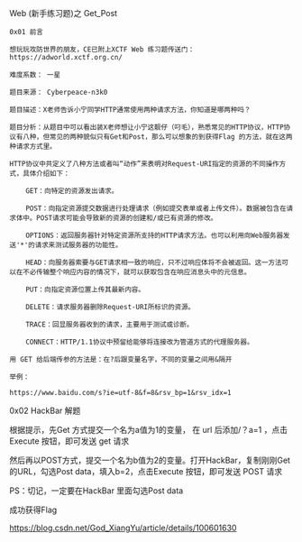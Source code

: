 Web (新手练习题)之 Get_Post

    0x01 前言
    
    想玩玩攻防世界的朋友，CE已附上XCTF Web 练习题传送门：https://adworld.xctf.org.cn/
    
    难度系数： 一星
    
    题目来源： Cyberpeace-n3k0
    
    题目描述：X老师告诉小宁同学HTTP通常使用两种请求方法，你知道是哪两种吗？
    
    题目分析：从题目中可以看出装X老师想让小宁这靓仔（叼毛），熟悉常见的HTTP协议，HTTP协议有八种，但常见的两种貌似只有Get和Post，那么可以想象的到获得Flag 的方法，就在这两种请求方式里。
    
    HTTP协议中共定义了八种方法或者叫“动作”来表明对Request-URI指定的资源的不同操作方式，具体介绍如下：
    
        GET：向特定的资源发出请求。
    
        POST：向指定资源提交数据进行处理请求（例如提交表单或者上传文件）。数据被包含在请求体中。POST请求可能会导致新的资源的创建和/或已有资源的修改。
    
        OPTIONS：返回服务器针对特定资源所支持的HTTP请求方法。也可以利用向Web服务器发送'*'的请求来测试服务器的功能性。
    
        HEAD：向服务器索要与GET请求相一致的响应，只不过响应体将不会被返回。这一方法可以在不必传输整个响应内容的情况下，就可以获取包含在响应消息头中的元信息。
    
        PUT：向指定资源位置上传其最新内容。
    
        DELETE：请求服务器删除Request-URI所标识的资源。
    
        TRACE：回显服务器收到的请求，主要用于测试或诊断。
    
        CONNECT：HTTP/1.1协议中预留给能够将连接改为管道方式的代理服务器。
    
    用 GET 给后端传参的方法是：在?后跟变量名字，不同的变量之间用&隔开
    
    举例：
    
    https://www.baidu.com/s?ie=utf-8&f=8&rsv_bp=1&rsv_idx=1

 

0x02 HackBar 解题

根据提示，先Get 方式提交一个名为a值为1的变量， 在 url 后添加/？a=1 ，点击Execute 按钮，即可发送 get 请求

然后再以POST方式，提交一个名为b值为2的变量。打开HackBar，复制刚刚Get 的URL，勾选Post data，填入b=2，点击Execute 按钮，即可发送 POST 请求

PS：切记，一定要在HackBar 里面勾选Post data

成功获得Flag

 

https://blog.csdn.net/God_XiangYu/article/details/100601630